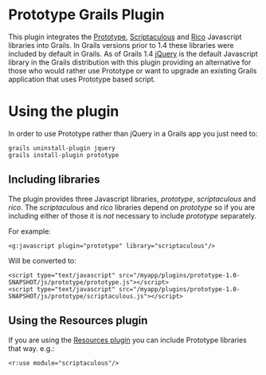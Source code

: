 # Prototype Grails Plugin

This plugin integrates the [Prototype][1], [Scriptaculous][2] and [Rico][3] Javascript libraries into Grails. In Grails versions prior to 1.4 these libraries were included by default in Grails. As of Grails 1.4 [jQuery][5] is the default Javascript library in the Grails distribution with this plugin providing an alternative for those who would rather use Prototype or want to upgrade an existing Grails application that uses Prototype based script.

# Using the plugin

In order to use Prototype rather than jQuery in a Grails app you just need to:

	grails uninstall-plugin jquery
	grails install-plugin prototype

## Including libraries

The plugin provides three Javascript libraries, _prototype_, _scriptaculous_ and _rico_. The _scriptaculous_ and _rico_ libraries depend on _prototype_ so if you are including either of those it is _not_ necessary to include _prototype_ separately.

For example:

	<g:javascript plugin="prototype" library="scriptaculous"/>
	
Will be converted to:

	<script type="text/javascript" src="/myapp/plugins/prototype-1.0-SNAPSHOT/js/prototype/prototype.js"></script>
	<script type="text/javascript" src="/myapp/plugins/prototype-1.0-SNAPSHOT/js/prototype/scriptaculous.js"></script>
	
## Using the Resources plugin

If you are using the [Resources plugin][4] you can include Prototype libraries that way. e.g.:

	<r:use module="scriptaculous"/>

[1]:http://prototypejs.org/
[2]:http://script.aculo.us/
[3]:http://openrico.org/
[4]:http://grails.org/plugin/resources
[5]:http://jquery.org/